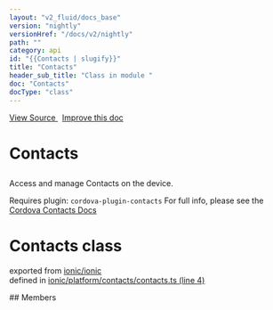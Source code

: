 ```yaml
---
layout: "v2_fluid/docs_base"
version: "nightly"
versionHref: "/docs/v2/nightly"
path: ""
category: api
id: "{{Contacts | slugify}}"
title: "Contacts"
header_sub_title: "Class in module "
doc: "Contacts"
docType: "class"
---
```



<div class="improve-docs">
  <a href='http://github.com/driftyco/ionic2/tree/master/ionic/platform/contacts/contacts.ts#L3'>
    View Source
  </a>
  &nbsp;
  <a href='http://github.com/driftyco/ionic2/edit/master/ionic/platform/contacts/contacts.ts#L3'>
    Improve this doc
  </a>
</div>




<h1 class="api-title">

  Contacts



</h1>





<p>Access and manage Contacts on the device.</p>
<p>Requires plugin: <code>cordova-plugin-contacts</code>
For full info, please see the <a href="https://github.com/apache/cordova-plugin-contacts">Cordova Contacts Docs</a></p>


<h1 class="class export">Contacts <span class="type">class</span></h1>
<p class="module">exported from <a href='undefined'>ionic/ionic</a><br/>
defined in <a href="https://github.com/driftyco/ionic2/tree/master/ionic/platform/contacts/contacts.ts#L4-L140">ionic/platform/contacts/contacts.ts (line 4)</a>
</p>
## Members

